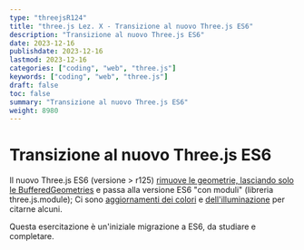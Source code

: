 ```yaml
---
type: "threejsR124"
title: "three.js Lez. X - Transizione al nuovo Three.js ES6"
description: "Transizione al nuovo Three.js ES6"
date: 2023-12-16
publishdate: 2023-12-16
lastmod: 2023-12-16
categories: ["coding", "web", "three.js"]
keywords: ["coding", "web", "three.js"]
draft: false
toc: false
summary: "Transizione al nuovo Three.js ES6"
weight: 8980
---
```


# Transizione al nuovo Three.js ES6

Il nuovo Three.js ES6 (versione > r125) [rimuove le geometrie, lasciando solo le BufferedGeometries](https://github.com/mrdoob/three.js/wiki/Migration-Guide#r124--r125) e passa alla versione ES6 "con moduli" (libreria three.js.module); Ci sono [aggiornamenti dei colori](https://discourse.threejs.org/t/updates-to-lighting-in-three-js-r155/53733) e [dell'illuminazione](https://discourse.threejs.org/t/updates-to-lighting-in-three-js-r155/53733) per citarne alcuni.

Questa esercitazione è un'iniziale migrazione a ES6, da studiare e completare.

<script type="importmap">
  {
    "imports": {
        "three": "https://unpkg.com/three@0.156.0/build/three.module.js",
        "three/addons/": "https://unpkg.com/three@0.156.0/examples/jsm/"
    }
  }
</script>

<script type="module">
import * as THREE from 'three';
// import { GLTFLoader } from 'three/addons/GLTFLoader.js';

var scene = new THREE.Scene();

// set a camera
var camera = new THREE.PerspectiveCamera( 75, window.innerWidth/window.innerHeight, 0.1, 1000 );
camera.position.x = 30;
camera.position.y = 30;
camera.position.z = 100;

// add a light
const light = new THREE.PointLight(0xFFFFFF, 3);
light.position.x = 0;
light.position.y = 30;
light.position.z = 30;
scene.add(light);

const ambientLight = new THREE.AmbientLight( 0x404040, 0.6 );
scene.add( ambientLight );

// adds the axis
var axis = new THREE.AxesHelper(50, 0, 0, 0x00ff00);
scene.add(axis);

// adds the helper
const cameraHelper = new THREE.CameraHelper(light.shadow.camera);
scene.add(cameraHelper);

// THREE.WebGLRenderer.useLegacyLights=true;
var renderer = new THREE.WebGLRenderer(
  {canvas: document.querySelector("#canvas")}
);

// FIXME - Fix lighting major change
// See: https://discourse.threejs.org/t/updates-to-lighting-in-three-js-r155/53733
renderer.useLegacyLights=true;

renderer.setSize( renderer.domElement.clientWidth, renderer.domElement.clientHeight );

//document.body.appendChild( renderer.domElement );

// Start coding here

class Stella {
  constructor(n, x, y) {
      this.nome = n;
      this.x = x;
      this.y = y;
      this.pianeta = null;
  }

  ruota(tempo) {
      if (this.pianeta != null) {
          this.pianeta.x = this.x + Math.cos(tempo) * this.pianeta.distanza;
          this.pianeta.y = this.y + Math.sin(tempo) * this.pianeta.distanza;

          this.pianeta.ruota(tempo);
      }
  }
}

class Pianeta {
  constructor(n, d) {
      this.nome = n;
      this.distanza = d;
      this.luna = null;
      this.x = 0;
      this.y = 0;
  }

  ruota(tempo) {
      if (this.luna != null) {
          this.luna.x = this.x + Math.cos(6*tempo) * this.luna.distanza;
          this.luna.y = this.y + Math.sin(6*tempo) * this.luna.distanza;
      }
  }
}

class Luna {
  constructor(n, d) {
      this.nome = n;
      this.distanza = d;
      this.x = 0;
      this.y = 0;
  }
}

let stella = new Stella("Sole", 0, 0);
let terra = new Pianeta("Terra", 45);
let luna = new Luna("Luna", 6);

stella.pianeta = terra;
terra.luna = luna;

// create the geometry with the material for the head
var sunMaterial = new THREE.MeshPhongMaterial({color: 0xff7700});
var sunGeometry = new THREE.SphereGeometry( 20, 10, 10 );
var stellaSphere = new THREE.Mesh( sunGeometry, sunMaterial );

var earthMaterial = new THREE.MeshPhongMaterial({color: 0x1111ff});
var earthGeometry = new THREE.SphereGeometry( 5, 10, 10 );
var terraSphere = new THREE.Mesh( earthGeometry, earthMaterial );

var moonMaterial = new THREE.MeshPhongMaterial({color: 0x887788});
var moonGeometry = new THREE.SphereGeometry( 1, 10, 10 );
var lunaSphere = new THREE.Mesh( moonGeometry, moonMaterial );

stellaSphere.position.set(stella.x, 0, stella.y);
scene.add(stellaSphere);

terraSphere.position.set(terra.x, 0, terra.y);
scene.add(terraSphere);

lunaSphere.position.set(luna.x, 0, luna.y);
scene.add(lunaSphere);

let alpha = 0;

var animate = function () {
    requestAnimationFrame( animate );

    alpha += 0.01;
    stella.ruota(alpha);

    stellaSphere.position.set(stella.x, 0, stella.y);
    terraSphere.position.set(terra.x, 0, terra.y);
    lunaSphere.position.set(luna.x, 0, luna.y);

    renderer.render( scene, camera );
};

animate();
</script>

<canvas id="canvas" style="width: 100%; height: 100%;"></canvas>
